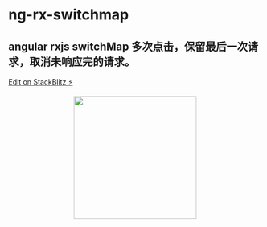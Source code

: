 # ng-rx-switchmap
## angular rxjs switchMap 多次点击，保留最后一次请求，取消未响应完的请求。
[Edit on StackBlitz ⚡️](https://stackblitz.com/edit/ng-rx-switchmap)
<p align="center">
  <a href="https://www.rorry.cn/ng-hertz">
    <img width="244" src="http://rorry.cn/osp/svg/hertz-logo.svg">
  </a>
</p>

